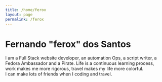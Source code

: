 ```yaml
---
title: /home/ferox
layout: page
permalink: /ferox
---
```


# Fernando "ferox" dos Santos

I am a Full Stack website developer, an automation Ops, a script writer, a Fedora Ambassador and a Pirate. Life is a continuous learning process, work makes me more rigorous, travel makes my life more colorful.<br/>
I can make lots of friends when I coding and travel.